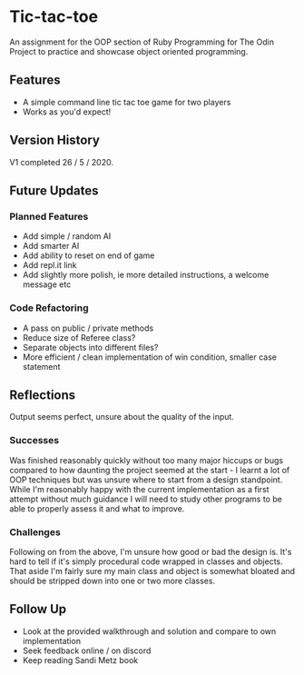# Tic-tac-toe

An assignment for the OOP section of Ruby Programming for The Odin Project to practice and showcase object oriented programming.

## Features

* A simple command line tic tac toe game for two players
* Works as you'd expect!

## Version History

V1 completed 26 / 5 / 2020.

## Future Updates

### Planned Features

* Add simple / random AI
* Add smarter AI
* Add ability to reset on end of game
* Add repl.it link
* Add slightly more polish, ie more detailed instructions, a welcome message etc

### Code Refactoring

* A pass on public / private methods
* Reduce size of Referee class?
* Separate objects into different files?
* More efficient / clean implementation of win condition, smaller case statement

## Reflections

Output seems perfect, unsure about the quality of the input.

### Successes

Was finished reasonably quickly without too many major hiccups or bugs compared to how daunting the project seemed at the start - I learnt a lot of OOP techniques but was unsure where to start from a design standpoint. While I'm reasonably happy with the current implementation as a first attempt without much guidance I will need to study other programs to be able to properly assess it and what to improve.

### Challenges

Following on from the above, I'm unsure how good or bad the design is. It's hard to tell if it's simply procedural code wrapped in classes and objects. That aside I'm fairly sure my main class and object is somewhat bloated and should be stripped down into one or two more classes.

## Follow Up

* Look at the provided walkthrough and solution and compare to own implementation
* Seek feedback online / on discord
* Keep reading Sandi Metz book